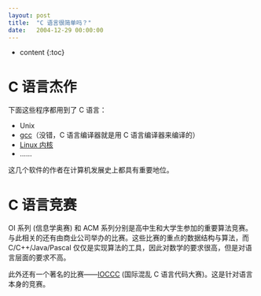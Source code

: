 ```yaml
---
layout: post
title:  "C 语言很简单吗？"
date:   2004-12-29 00:00:00
---
```

* content
{:toc}

# C 语言杰作

下面这些程序都用到了 C 语言：

* Unix
* [gcc](https://github.com/gcc-mirror/gcc)（没错，C 语言编译器就是用 C 语言编译器来编译的）
* [Linux 内核](https://github.com/torvalds/linux)
* ……

这几个软件的作者在计算机发展史上都具有重要地位。

# C 语言竞赛

OI 系列 (信息学奥赛) 和 ACM 系列分别是高中生和大学生参加的重要算法竞赛。与此相关的还有由商业公司举办的比赛。这些比赛的重点的数据结构与算法，而 C/C++/Java/Pascal 仅仅是实现算法的工具，因此对数学的要求很高，但是对语言层面的要求不高。

此外还有一个著名的比赛——[IOCCC](http://ioccc.org) (国际混乱 C 语言代码大赛)。这是针对语言本身的竞赛。
